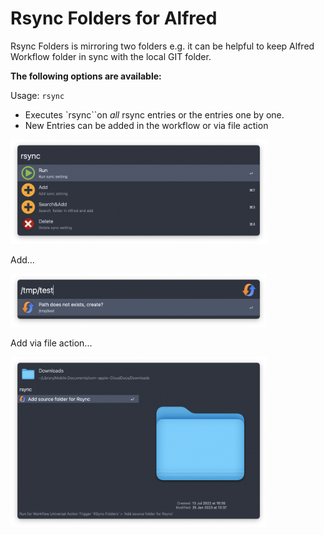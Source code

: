# Rsync Folders for Alfred

Rsync Folders is mirroring two folders e.g. it can be helpful to keep Alfred Workflow folder in sync with the local GIT folder. 

**The following options are available:**

Usage: `rsync` 

* Executes `rsync``on *all* rsync entries or the entries one by one.
* New Entries can be added in the workflow or via file action

<img src="README.assets/screenshot.png" alt="Screenshot 2023-01-26 at 10.41.34" style="zoom:40%;" />

Add...

<img src="README.assets/screenshot2.png" alt="Screenshot 2023-01-26 at 10.43.36" style="zoom:40%;" />

Add via file action...

<img src="README.assets/screenshot3.png" alt="Screenshot 2023-01-26 at 10.46.25" style="zoom:40%;" />

